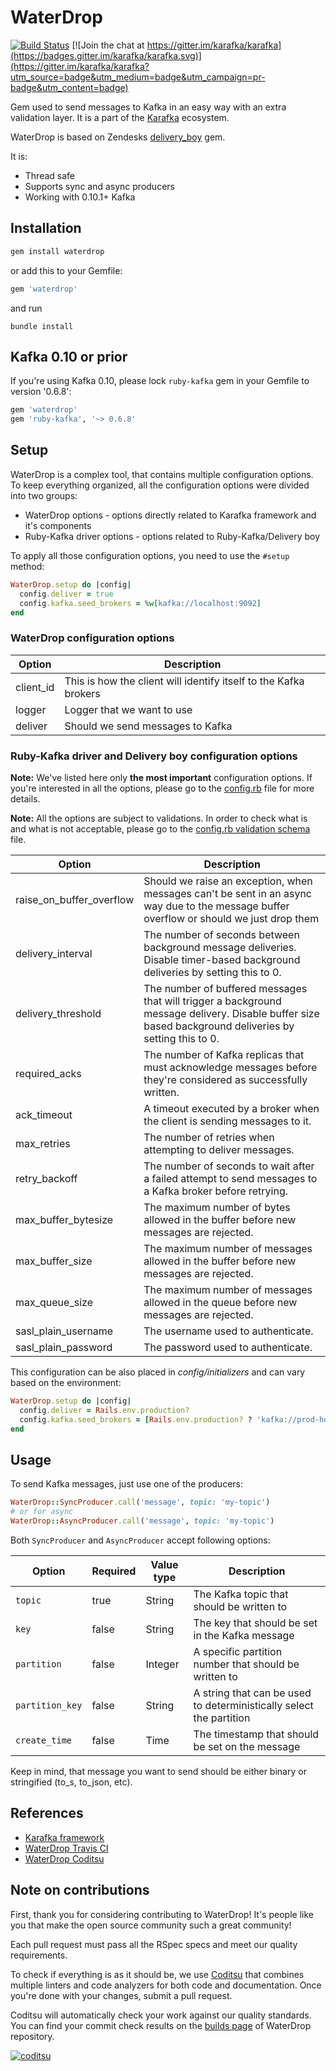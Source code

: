 # WaterDrop

[![Build Status](https://travis-ci.org/karafka/waterdrop.png)](https://travis-ci.org/karafka/waterdrop)
[![Join the chat at https://gitter.im/karafka/karafka](https://badges.gitter.im/karafka/karafka.svg)](https://gitter.im/karafka/karafka?utm_source=badge&utm_medium=badge&utm_campaign=pr-badge&utm_content=badge)

Gem used to send messages to Kafka in an easy way with an extra validation layer. It is a part of the [Karafka](https://github.com/karafka/karafka) ecosystem.

WaterDrop is based on Zendesks [delivery_boy](https://github.com/zendesk/delivery_boy) gem.

It is:

 - Thread safe
 - Supports sync and async producers
 - Working with 0.10.1+ Kafka

## Installation

```ruby
gem install waterdrop
```

or add this to your Gemfile:

```ruby
gem 'waterdrop'
```

and run

```
bundle install
```

## Kafka 0.10 or prior

If you're using Kafka 0.10, please lock `ruby-kafka` gem in your Gemfile to version '0.6.8':

```ruby
gem 'waterdrop'
gem 'ruby-kafka', '~> 0.6.8'
```

## Setup

WaterDrop is a complex tool, that contains multiple configuration options. To keep everything organized, all the configuration options were divided into two groups:

- WaterDrop options - options directly related to Karafka framework and it's components
- Ruby-Kafka driver options - options related to Ruby-Kafka/Delivery boy

To apply all those configuration options, you need to use the ```#setup``` method:

```ruby
WaterDrop.setup do |config|
  config.deliver = true
  config.kafka.seed_brokers = %w[kafka://localhost:9092]
end
```

### WaterDrop configuration options

| Option                      | Description                                                      |
|-----------------------------|------------------------------------------------------------------|
| client_id                   | This is how the client will identify itself to the Kafka brokers |
| logger                      | Logger that we want to use                                       |
| deliver                     | Should we send messages to Kafka                                 |

### Ruby-Kafka driver and Delivery boy configuration options

**Note:** We've listed here only **the most important** configuration options. If you're interested in all the options, please go to the [config.rb](https://github.com/karafka/waterdrop/blob/master/lib/water_drop/config.rb) file for more details.

**Note:** All the options are subject to validations. In order to check what is and what is not acceptable, please go to the [config.rb validation schema](https://github.com/karafka/waterdrop/blob/master/lib/water_drop/schemas/config.rb) file.

| Option                   | Description                                                                                                                                           |
|--------------------------|-------------------------------------------------------------------------------------------------------------------------------------------------------|
| raise_on_buffer_overflow | Should we raise an exception, when messages can't be sent in an async way due to the message buffer overflow or should we just drop them              |
| delivery_interval        | The number of seconds between background message deliveries. Disable timer-based background deliveries by setting this to 0.                          |
| delivery_threshold       | The number of buffered messages that will trigger a background message delivery. Disable buffer size based background deliveries by setting this to 0.|
| required_acks            | The number of Kafka replicas that must acknowledge messages before they're considered as successfully written.                                        |
| ack_timeout              | A timeout executed by a broker when the client is sending messages to it.                                                                             |
| max_retries              | The number of retries when attempting to deliver messages.                                                                                            |
| retry_backoff            | The number of seconds to wait after a failed attempt to send messages to a Kafka broker before retrying.                                              |
| max_buffer_bytesize      | The maximum number of bytes allowed in the buffer before new messages are rejected.                                                                   |
| max_buffer_size          | The maximum number of messages allowed in the buffer before new messages are rejected.                                                                |
| max_queue_size           | The maximum number of messages allowed in the queue before new messages are rejected.                                                                 |
| sasl_plain_username      | The username used to authenticate.                                                                                                                    |
| sasl_plain_password      | The password used to authenticate.                                                                                                                    |

This configuration can be also placed in *config/initializers* and can vary based on the environment:

```ruby
WaterDrop.setup do |config|
  config.deliver = Rails.env.production?
  config.kafka.seed_brokers = [Rails.env.production? ? 'kafka://prod-host:9091' : 'kafka://localhost:9092']
end
```

## Usage

To send Kafka messages, just use one of the producers:

```ruby
WaterDrop::SyncProducer.call('message', topic: 'my-topic')
# or for async
WaterDrop::AsyncProducer.call('message', topic: 'my-topic')
```

Both ```SyncProducer``` and ```AsyncProducer``` accept following options:

| Option              | Required | Value type | Description                                                         |
|-------------------- |----------|------------|---------------------------------------------------------------------|
| ```topic```         | true     | String     | The Kafka topic that should be written to                           |
| ```key```           | false    | String     | The key that should be set in the Kafka message                     |
| ```partition```     | false    | Integer    | A specific partition number that should be written to               |
| ```partition_key``` | false    | String     | A string that can be used to deterministically select the partition |
| ```create_time```   | false    | Time       | The timestamp that should be set on the message                     |

Keep in mind, that message you want to send should be either binary or stringified (to_s, to_json, etc).

## References

* [Karafka framework](https://github.com/karafka/karafka)
* [WaterDrop Travis CI](https://travis-ci.org/karafka/waterdrop)
* [WaterDrop Coditsu](https://app.coditsu.io/karafka/repositories/waterdrop)

## Note on contributions

First, thank you for considering contributing to WaterDrop! It's people like you that make the open source community such a great community!

Each pull request must pass all the RSpec specs and meet our quality requirements.

To check if everything is as it should be, we use [Coditsu](https://coditsu.io) that combines multiple linters and code analyzers for both code and documentation. Once you're done with your changes, submit a pull request.

Coditsu will automatically check your work against our quality standards. You can find your commit check results on the [builds page](https://app.coditsu.io/karafka/repositories/waterdrop/builds/commit_builds) of WaterDrop repository.

[![coditsu](https://coditsu.io/assets/quality_bar.svg)](https://app.coditsu.io/karafka/repositories/waterdrop/builds/commit_builds)
